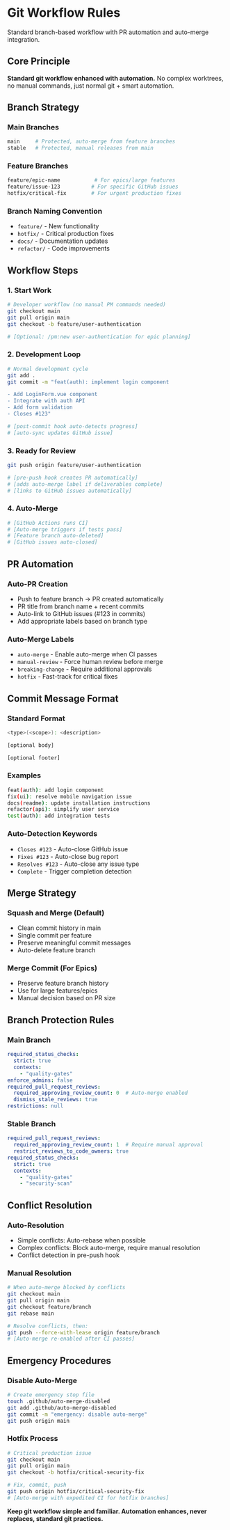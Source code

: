 # Git Workflow Rules

Standard branch-based workflow with PR automation and auto-merge integration.

## Core Principle

**Standard git workflow enhanced with automation.** No complex worktrees, no manual commands, just normal git + smart automation.

## Branch Strategy

### Main Branches
```bash
main     # Protected, auto-merge from feature branches
stable   # Protected, manual releases from main
```

### Feature Branches
```bash
feature/epic-name           # For epics/large features
feature/issue-123          # For specific GitHub issues
hotfix/critical-fix        # For urgent production fixes
```

### Branch Naming Convention
- `feature/` - New functionality
- `hotfix/` - Critical production fixes
- `docs/` - Documentation updates
- `refactor/` - Code improvements

## Workflow Steps

### 1. Start Work
```bash
# Developer workflow (no manual PM commands needed)
git checkout main
git pull origin main
git checkout -b feature/user-authentication

# [Optional: /pm:new user-authentication for epic planning]
```

### 2. Development Loop
```bash
# Normal development cycle
git add .
git commit -m "feat(auth): implement login component

- Add LoginForm.vue component
- Integrate with auth API
- Add form validation
- Closes #123"

# [post-commit hook auto-detects progress]
# [auto-sync updates GitHub issue]
```

### 3. Ready for Review
```bash
git push origin feature/user-authentication

# [pre-push hook creates PR automatically]
# [adds auto-merge label if deliverables complete]
# [links to GitHub issues automatically]
```

### 4. Auto-Merge
```bash
# [GitHub Actions runs CI]
# [Auto-merge triggers if tests pass]
# [Feature branch auto-deleted]
# [GitHub issues auto-closed]
```

## PR Automation

### Auto-PR Creation
- Push to feature branch → PR created automatically
- PR title from branch name + recent commits
- Auto-link to GitHub issues (#123 in commits)
- Add appropriate labels based on branch type

### Auto-Merge Labels
- `auto-merge` - Enable auto-merge when CI passes
- `manual-review` - Force human review before merge
- `breaking-change` - Require additional approvals
- `hotfix` - Fast-track for critical fixes

## Commit Message Format

### Standard Format
```bash
<type>(<scope>): <description>

[optional body]

[optional footer]
```

### Examples
```bash
feat(auth): add login component
fix(ui): resolve mobile navigation issue
docs(readme): update installation instructions
refactor(api): simplify user service
test(auth): add integration tests
```

### Auto-Detection Keywords
- `Closes #123` - Auto-close GitHub issue
- `Fixes #123` - Auto-close bug report
- `Resolves #123` - Auto-close any issue type
- `Complete` - Trigger completion detection

## Merge Strategy

### Squash and Merge (Default)
- Clean commit history in main
- Single commit per feature
- Preserve meaningful commit messages
- Auto-delete feature branch

### Merge Commit (For Epics)
- Preserve feature branch history
- Use for large features/epics
- Manual decision based on PR size

## Branch Protection Rules

### Main Branch
```yaml
required_status_checks:
  strict: true
  contexts:
    - "quality-gates"
enforce_admins: false
required_pull_request_reviews:
  required_approving_review_count: 0  # Auto-merge enabled
  dismiss_stale_reviews: true
restrictions: null
```

### Stable Branch
```yaml
required_pull_request_reviews:
  required_approving_review_count: 1  # Require manual approval
  restrict_reviews_to_code_owners: true
required_status_checks:
  strict: true
  contexts:
    - "quality-gates"
    - "security-scan"
```

## Conflict Resolution

### Auto-Resolution
- Simple conflicts: Auto-rebase when possible
- Complex conflicts: Block auto-merge, require manual resolution
- Conflict detection in pre-push hook

### Manual Resolution
```bash
# When auto-merge blocked by conflicts
git checkout main
git pull origin main
git checkout feature/branch
git rebase main

# Resolve conflicts, then:
git push --force-with-lease origin feature/branch
# [Auto-merge re-enabled after CI passes]
```

## Emergency Procedures

### Disable Auto-Merge
```bash
# Create emergency stop file
touch .github/auto-merge-disabled
git add .github/auto-merge-disabled
git commit -m "emergency: disable auto-merge"
git push origin main
```

### Hotfix Process
```bash
# Critical production issue
git checkout main
git pull origin main
git checkout -b hotfix/critical-security-fix

# Fix, commit, push
git push origin hotfix/critical-security-fix
# [Auto-merge with expedited CI for hotfix branches]
```

**Keep git workflow simple and familiar. Automation enhances, never replaces, standard git practices.**